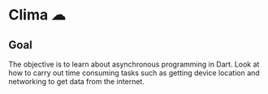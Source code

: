 
# Clima ☁

## Goal

The objective is to learn about asynchronous programming in Dart. Look at how to carry out time consuming tasks such as getting device location and networking to get data from the internet. 

